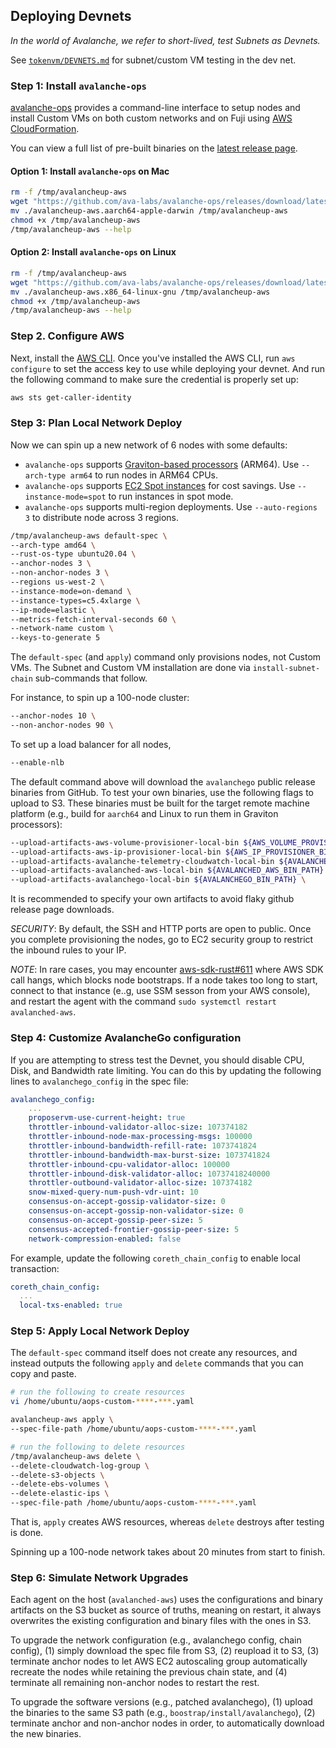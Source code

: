 ## Deploying Devnets

_In the world of Avalanche, we refer to short-lived, test Subnets as Devnets._

See [`tokenvm/DEVNETS.md`](https://github.com/ava-labs/hypersdk/blob/main/examples/tokenvm/DEVNETS.md) for subnet/custom VM testing in the dev net.

### Step 1: Install `avalanche-ops`

[avalanche-ops](https://github.com/ava-labs/avalanche-ops) provides a command-line
interface to setup nodes and install Custom VMs on both custom networks and on
Fuji using [AWS CloudFormation](https://aws.amazon.com/cloudformation/).

You can view a full list of pre-built binaries on the [latest release
page](https://github.com/ava-labs/avalanche-ops/releases/tag/latest).

#### Option 1: Install `avalanche-ops` on Mac

```bash
rm -f /tmp/avalancheup-aws
wget "https://github.com/ava-labs/avalanche-ops/releases/download/latest/avalancheup-aws.aarch64-apple-darwin"
mv ./avalancheup-aws.aarch64-apple-darwin /tmp/avalancheup-aws
chmod +x /tmp/avalancheup-aws
/tmp/avalancheup-aws --help
```

#### Option 2: Install `avalanche-ops` on Linux

```bash
rm -f /tmp/avalancheup-aws
wget "https://github.com/ava-labs/avalanche-ops/releases/download/latest/avalancheup-aws.x86_64-linux-gnu"
mv ./avalancheup-aws.x86_64-linux-gnu /tmp/avalancheup-aws
chmod +x /tmp/avalancheup-aws
/tmp/avalancheup-aws --help
```

### Step 2. Configure AWS

Next, install the [AWS CLI](https://docs.aws.amazon.com/cli/latest/userguide/getting-started-install.html).
Once you've installed the AWS CLI, run `aws configure` to set the access key to
use while deploying your devnet.
And run the following command to make sure the credential is properly set up:

```bash
aws sts get-caller-identity
```

### Step 3: Plan Local Network Deploy

Now we can spin up a new network of 6 nodes with some defaults:
- `avalanche-ops` supports [Graviton-based processors](https://aws.amazon.com/ec2/graviton/) (ARM64). Use `--arch-type arm64` to run nodes in ARM64 CPUs.
- `avalanche-ops` supports [EC2 Spot instances](https://aws.amazon.com/ec2/spot/) for cost savings. Use `--instance-mode=spot` to run instances in spot mode.
- `avalanche-ops` supports multi-region deployments. Use `--auto-regions 3` to distribute node across 3 regions.

```bash
/tmp/avalancheup-aws default-spec \
--arch-type amd64 \
--rust-os-type ubuntu20.04 \
--anchor-nodes 3 \
--non-anchor-nodes 3 \
--regions us-west-2 \
--instance-mode=on-demand \
--instance-types=c5.4xlarge \
--ip-mode=elastic \
--metrics-fetch-interval-seconds 60 \
--network-name custom \
--keys-to-generate 5
```

The `default-spec` (and `apply`) command only provisions nodes, not Custom VMs.
The Subnet and Custom VM installation are done via `install-subnet-chain` sub-commands that follow.

For instance, to spin up a 100-node cluster:

```bash
--anchor-nodes 10 \
--non-anchor-nodes 90 \
```

To set up a load balancer for all nodes,

```bash
--enable-nlb
```

The default command above will download the `avalanchego` public release binaries from GitHub.
To test your own binaries, use the following flags to upload to S3. These binaries must be built
for the target remote machine platform (e.g., build for `aarch64` and Linux to run them in
Graviton processors):

```bash
--upload-artifacts-aws-volume-provisioner-local-bin ${AWS_VOLUME_PROVISIONER_BIN_PATH} \
--upload-artifacts-aws-ip-provisioner-local-bin ${AWS_IP_PROVISIONER_BIN_PATH} \
--upload-artifacts-avalanche-telemetry-cloudwatch-local-bin ${AVALANCHE_TELEMETRY_CLOUDWATCH_BIN_PATH} \
--upload-artifacts-avalanched-aws-local-bin ${AVALANCHED_AWS_BIN_PATH} \
--upload-artifacts-avalanchego-local-bin ${AVALANCHEGO_BIN_PATH} \
```

It is recommended to specify your own artifacts to avoid flaky github release page downloads.

*SECURITY*: By default, the SSH and HTTP ports are open to public. Once you complete provisioning the nodes, go to EC2 security
group to restrict the inbound rules to your IP.

*NOTE*: In rare cases, you may encounter [aws-sdk-rust#611](https://github.com/awslabs/aws-sdk-rust/issues/611)
where AWS SDK call hangs, which blocks node bootstraps. If a node takes too long to start, connect to that
instance (e..g, use SSM sesson from your AWS console), and restart the agent with the command `sudo systemctl restart avalanched-aws`.

### Step 4: Customize AvalancheGo configuration

If you are attempting to stress test the Devnet, you should disable CPU, Disk,
and Bandwidth rate limiting. You can do this by updating the following lines to
`avalanchego_config` in the spec file:

```yaml
avalanchego_config:
    ...
    proposervm-use-current-height: true
    throttler-inbound-validator-alloc-size: 107374182
    throttler-inbound-node-max-processing-msgs: 100000
    throttler-inbound-bandwidth-refill-rate: 1073741824
    throttler-inbound-bandwidth-max-burst-size: 1073741824
    throttler-inbound-cpu-validator-alloc: 100000
    throttler-inbound-disk-validator-alloc: 10737418240000
    throttler-outbound-validator-alloc-size: 107374182
    snow-mixed-query-num-push-vdr-uint: 10
    consensus-on-accept-gossip-validator-size: 0
    consensus-on-accept-gossip-non-validator-size: 0
    consensus-on-accept-gossip-peer-size: 5
    consensus-accepted-frontier-gossip-peer-size: 5
    network-compression-enabled: false
```

For example, update the following `coreth_chain_config` to enable local transaction:

```yaml
coreth_chain_config:
  ...
  local-txs-enabled: true
```

### Step 5: Apply Local Network Deploy

The `default-spec` command itself does not create any resources, and instead outputs the following `apply` and `delete` commands that you can copy and paste.

```bash
# run the following to create resources
vi /home/ubuntu/aops-custom-****-***.yaml

avalancheup-aws apply \
--spec-file-path /home/ubuntu/aops-custom-****-***.yaml

# run the following to delete resources
/tmp/avalancheup-aws delete \
--delete-cloudwatch-log-group \
--delete-s3-objects \
--delete-ebs-volumes \
--delete-elastic-ips \
--spec-file-path /home/ubuntu/aops-custom-****-***.yaml
```

That is, `apply` creates AWS resources, whereas `delete` destroys after testing is done.

Spinning up a 100-node network takes about 20 minutes from start to finish.

### Step 6: Simulate Network Upgrades

Each agent on the host (`avalanched-aws`) uses the configurations and binary artifacts on the S3 bucket as source of truths,
meaning on restart, it always overwrites the existing configuration and binary files with the ones in S3.

To upgrade the network configuration (e.g., avalanchego config, chain config), (1) simply download the spec file from S3, (2) reupload it to S3,
(3) terminate anchor nodes to let AWS EC2 autoscaling group automatically recreate the nodes while retaining the previous chain state,
and (4) terminate all remaining non-anchor nodes to restart the rest.

To upgrade the software versions (e.g., patched avalanchego), (1) upload the binaries to the same S3 path (e.g., `boostrap/install/avalanchego`),
(2) terminate anchor and non-anchor nodes in order, to automatically download the new binaries.
